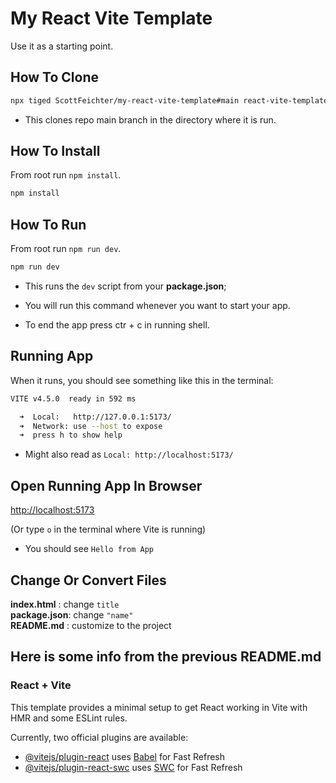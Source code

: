 # My React Vite Template

Use it as a starting point.

## How To Clone

```sh
npx tiged ScottFeichter/my-react-vite-template#main react-vite-template
```

- This clones repo main branch in the directory where it is run.

## How To Install

From root run `npm install`.

```sh
npm install
```

## How To Run

From root run `npm run dev`.

```sh
npm run dev
```

- This runs the `dev` script from your __package.json__;

- You will run this command whenever you want to start your app.

- To end the app press ctr + c in running shell.

## Running App

When it runs, you should see something like this in the terminal:

```bash
VITE v4.5.0  ready in 592 ms

  ➜  Local:   http://127.0.0.1:5173/
  ➜  Network: use --host to expose
  ➜  press h to show help
```
- Might also read as `Local: http://localhost:5173/`

## Open Running App In Browser

[http://localhost:5173](http://localhost:5173)

(Or type `o` in the terminal where Vite is running)

- You should see `Hello from App`

## Change Or Convert Files

__index.html__  : change `title` \
__package.json__: change `"name"` \
__README.md__   : customize to the project

## Here is some info from the previous README.md

### React + Vite

This template provides a minimal setup to get React working in Vite with HMR and some ESLint rules.

Currently, two official plugins are available:

- [@vitejs/plugin-react](https://github.com/vitejs/vite-plugin-react/blob/main/packages/plugin-react/README.md) uses [Babel](https://babeljs.io/) for Fast Refresh
- [@vitejs/plugin-react-swc](https://github.com/vitejs/vite-plugin-react-swc) uses [SWC](https://swc.rs/) for Fast Refresh

